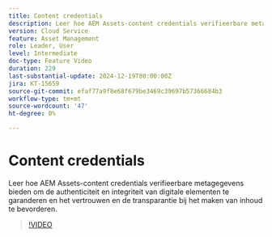 ```yaml
---
title: Content credentials
description: Leer hoe AEM Assets-content credentials verifieerbare metagegevens bieden om de authenticiteit en integriteit van digitale elementen te garanderen.
version: Cloud Service
feature: Asset Management
role: Leader, User
level: Intermediate
doc-type: Feature Video
duration: 229
last-substantial-update: 2024-12-19T00:00:00Z
jira: KT-15659
source-git-commit: efaf77a9f8e68f679be3469c39697b57366684b3
workflow-type: tm+mt
source-wordcount: '47'
ht-degree: 0%

---
```



# Content credentials

Leer hoe AEM Assets-content credentials verifieerbare metagegevens bieden om de authenticiteit en integriteit van digitale elementen te garanderen en het vertrouwen en de transparantie bij het maken van inhoud te bevorderen.

>[!VIDEO](https://video.tv.adobe.com/v/3441700/?learn=on&enablevpops)
